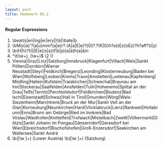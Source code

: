 ```yaml
---
layout: post
title: Homework 05.2
---
```


#### Regular Expressions

1. 	\beat(s|en|ing|er|ery|)\b|\bate|b
2. 	\bM(o|a)'?(a|u)mm?(a|e)r?.(A|a|E|e)?(l|I)?.?(K|G)h?a(d|z)(d|z)?h?aff?(i|y)
3.	 \b(H|h)?(I|i|E|e)(s|ṣ)(f|b|p)(a|ā)h(a|ā)n
4.	 ^\t(\w+), (\w+)$
       \2 \1
5.	Vienna|Graz|Linz|Salzburg|Innsbruck|Klagenfurt|Villach|Wels|Sankt Pölten|Dornbirn|Wiener Neustadt|Steyr|Feldkirch|Bregenz|Leonding|Klosterneuburg|Baden bei Wien|Wolfsberg|Leoben|Krems|Traun|Amstetten|Lustenau|Kapfenberg|Mödling|Hallein|Kufstein|Traiskirchen|Schwechat|Braunau am Inn|Stockerau|Saalfelden|Ansfelden|Tulln|Hohenems|Spittal an der Drau|Telfs|Ternitz|Perchtoldsdorf|Feldkirchen|Bludenz|Bad Ischl|Eisenstadt|Schwaz|Hall in Tirol|Gmunden|Wörgl|Wals-Siezenheim|Marchtrenk|Bruck an der Mur|Sankt Veit an der Glan|Korneuburg|Neunkirchen|Hard|Vöcklabruck|Lienz|Rankweil|Hollabrunn|Enns|Brunn am Gebirge|Ried im Innkreis|Bad Vöslau|Waidhofen|Knittelfeld|Trofaiach|Mistelbach|Zwettl|Völkermarkt|Götzis|Sankt Johann im Pongau|Gänserndorf|Gerasdorf bei Wien|Ebreichsdorf|Bischofshofen|Groß-Enzersdorf|Seekirchen am Wallersee|Sankt Andrä
6.	\b([\w ]+) \(Lower Austria\)
     \b([\w ]+) \(Salzburg\)

